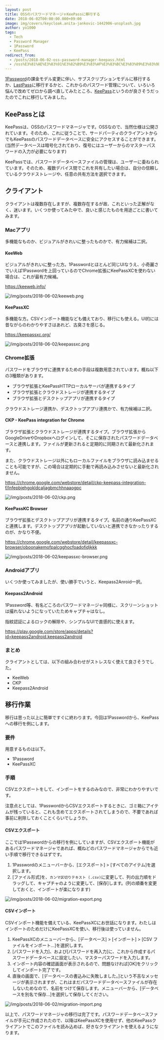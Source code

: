 ```yaml
---
layout: post
title: OSSのパスワードマネージャKeePassに移行する
date: 2018-06-02T00:00:00.000+09:00
image: img/covers/keycloak.anita-jankovic-1442906-unsplash.jpg
author: yo1000
tags:
  - Tech
  - Password Manager
  - 1Password
  - KeePass
redirect_from:
  - /posts/2018-06-02-oss-password-manager-keepass.html
  - /oss%E3%81%AE%E3%83%91%E3%82%B9%E3%83%AF%E3%83%BC%E3%83%89%E3%83%9E%E3%83%8D%E3%83%BC%E3%82%B8%E3%83%A3-kee-pass%E3%81%AB%E7%A7%BB%E8%A1%8C%E3%81%99%E3%82%8B
---
```


[1Password](https://1password.com/)の課金モデル変更に伴い、サブスクリプションモデルに移行するか、[LastPass](https://www.lastpass.com/ja)に移行するかと、これからのパスワード管理について、いろいろ悩んで改めてゼロから調べ直してみたところ、[KeePass](https://keepass.info/)というのが良さそうだったのでこれに移行してみました。


## KeePassとは
KeePassは、OSSのパスワードマネージャです。OSSなので、当然仕様は公開されています。そのため、これに従うことで、サードパーティのクライアントからでもKeePassのパスワードデータベースに安全にアクセスすることができます。(当然データベースは暗号化されており、復号にはユーザーからのマスターパスワードの入力が必要になります)

KeePassでは、パスワードデータベースファイルの管理は、ユーザーに委ねられています。そのため、複数デバイス間でこれを共有したい場合は、自分の信頼しているクラウドストレージや、任意の共有方法を選択できます。


## クライアント
クライアントは複数存在しますが、複数存在するが故、これといった正解がなく、迷います。いくつか使ってみた中で、良いと感じたものを用途ごとに書いてみます。


### Macアプリ
多機能なものか、ビジュアルがきれいに整ったものかで、有力候補は二択。


#### KeeWeb
ビジュアルがきれいに整った方。1Passwordとほとんど同じUIなうえ、小奇麗さでいえば1Passwordを上回っているのでChrome拡張にKeePassXCを使わない場合は、これが最有力候補。

https://keeweb.info/

![/img/posts/2018-06-02/keeweb.png](/img/posts/2018-06-02/keeweb.png)


#### KeePassXC
多機能な方。CSVインポート機能なども備えており、移行にも使える。UI的には昔ながらのわかりやすさはあれど、古臭さを感じる。

https://keepassxc.org/

![/img/posts/2018-06-02/keepassxc.png](/img/posts/2018-06-02/keepassxc.png)


### Chrome拡張
パスワードをブラウザに連携するための手段は複数用意されています。概ね以下の3種類があります。

- ブラウザ拡張とKeePassHTTPローカルサーバが連携するタイプ
- ブラウザ拡張とクラウドストレージが連携するタイプ
- ブラウザ拡張とデスクトップアプリが連携するタイプ

クラウドストレージ連携か、デスクトップアプリ連携かで、有力候補は二択。


#### CKP - KeePass integration for Chrome
ブラウザ拡張とクラウドストレージが連携するタイプ。ブラウザ拡張からGoogleDriveやDropboxへログインして、そこに保存されたパスワードデータベースと連携します。ファイルが更新されると定期的に同期されて最新化されます。

また、クラウドストレージ以外にもローカルファイルをブラウザに読み込ませることも可能ですが、この場合は定期的に手動で再読み込みさせないと最新化されません。

https://chrome.google.com/webstore/detail/ckp-keepass-integration-f/lnfepbjehgokldcaljagbmchhnaaogpc

![/img/posts/2018-06-02/ckp.png](/img/posts/2018-06-02/ckp.png)


#### KeePassKC Browser
ブラウザ拡張とデスクトップアプリが連携するタイプ。名前の通りKeePassXCと連携します。デスクトップアプリが起動していないと連携できなかったりするのが、かなり不便。

https://chrome.google.com/webstore/detail/keepassxc-browser/oboonakemofpalcgghocfoadofidjkkk

![/img/posts/2018-06-02/keepassxc-browser.png](/img/posts/2018-06-02/keepassxc-browser.png)


### Androidアプリ
いくつか使ってみましたが、使い勝手でいうと、Keepass2Anroid一択。


#### Keepass2Android
1Password等、有名どころのパスワードマネージャ同様に、スクリーンショットは撮れないようになっていたためキャプチャはなし。

指紋認証によるロックの解除や、シンプルなUIで直感的に使えます。

https://play.google.com/store/apps/details?id=keepass2android.keepass2android


### まとめ
クライアントとしては、以下の組み合わせがストレスなく使えて良さそうでした。

- KeeWeb
- CKP
- Keepass2Android


## 移行作業
移行は思った以上に簡単ですぐに終わります。今回は1Passwordから、KeePassへの移行を例にします。


### 要件
用意するものは以下。

- 1Password
- KeePassXC


### 手順
CSVエクスポートをして、インポートをするのみなので、非常にわかりやすいです。

注意点としては、1PasswordからCSVエクスポートするときに、ゴミ箱にアイテムが残っていると、これも含めてエクスポートされてしまうので、不要であれば事前に削除しておくことくらいでしょうか。


#### CSVエクスポート
ここでは1Passwordからの移行を例にしていますが、CSVエクスポート機能があるパスワードマネージャであれば、概ねどのパスワードマネージャからでも近い手順で移行できるはずです。

1. 1Passwordのメニューバーから、[エクスポート] > [すべてのアイテム]を選択します。
2. [ファイル形式]を、`カンマ区切りテキスト (.csv)`に変更して、列の出力順をドラッグして、キャプチャのように変更して、[保存]します。(列の順番を変更しておくと、インポートが楽になります)

![/img/posts/2018-06-02/migration-export.png](/img/posts/2018-06-02/migration-export.png)


#### CSVインポート
CSVインポート機能を備えている、KeePassXCにお世話になります。わたしはインポートのためだけにKeePassXCを使い、移行後は使っていません。

1. KeePassXCのメニューバーから、[データベース] > [インポート] > [CSV ファイルをインポート...]を選択します。
2. [パスワードを入力]、および[パスワードを再入力]に、これから作成するパスワードデータベースに設定したい、マスターパスワードを入力します。
3. インポート内容の確認画面が表示されるので、問題なければ[OK]をクリックしてインポート完了です。
4. 直後の画面で、[データベースの書込みに失敗しました。]という不吉なメッセージが表示されますが、これはまだパスワードデータベースファイルが存在しないためなので、名前をつけて保存します。メニューバーから、[データベースを別名で保存...]を選択して保存してください。

![/img/posts/2018-06-02/migration-import.png](/img/posts/2018-06-02/migration-import.png)


以上で、パスワードマネージャの移行は完了です。パスワードデータベースファイルが手元に作成されたので、以降はKeePassXCを使用せず、他のKeePassクライアントでこのファイルを読み込めば、好きなクライアントを使えるようになります。
